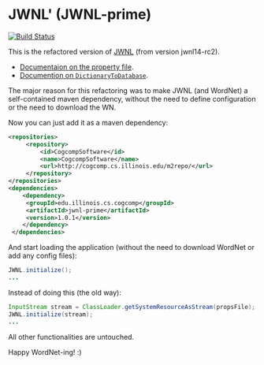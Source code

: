 # JWNL' (JWNL-prime)

[![Build Status](https://semaphoreci.com/api/v1/projects/99376d44-f586-4054-9300-d38c9a780a9e/594274/badge.svg)](https://semaphoreci.com/danyaljj/jwnl-prime)

This is the refactored version of [JWNL](http://sourceforge.net/projects/jwordnet/) (from version jwnl14-rc2).

- [Documentaion on the property file](doc/propertyFileConfiguration.md). 
- [Documention on `DictionaryToDatabase`](doc/DictionaryToDatabase.md). 

The major reason for this refactoring was to make JWNL (and WordNet) a self-contained maven dependency, without 
the need to define configuration or the need to download the WN. 

Now you can just add it as a maven dependency: 
```xml 
<repositories>
     <repository>
         <id>CogcompSoftware</id>
         <name>CogcompSoftware</name>
         <url>http://cogcomp.cs.illinois.edu/m2repo/</url>
     </repository>
</repositories>
<dependencies>
    <dependency>
     <groupId>edu.illinois.cs.cogcomp</groupId>
     <artifactId>jwnl-prime</artifactId>
     <version>1.0.1</version>
    </dependency>
 </dependencies>
```
And start loading the application (without the need to download WordNet or add any config files): 

```java 
JWNL.initialize();
...
```

Instead of doing this (the old way): 

```java 
InputStream stream = ClassLoader.getSystemResourceAsStream(propsFile);
JWNL.initialize(stream);
...
```

All other functionalities are untouched. 

Happy WordNet-ing! :) 


